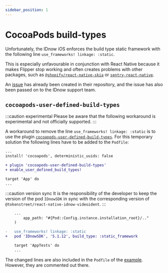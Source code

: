```yaml
---
sidebar_position: 1
---
```


# CocoaPods build-types

Unfortunately, the IDnow iOS enforces the build type static framework with the following line `use_frameworks! linkage: :static`.

This is especially unfavourable in conjunction with React Native because it makes Flipper stop working and often creates problems with other packages,
such as [`@shopify/react-native-skia`](https://github.com/Shopify/react-native-skia/issues/652) or [`sentry-react-native`](https://github.com/getsentry/sentry-react-native/issues/2353).

An [issue](https://github.com/idnow/de.idnow.ios/issues/119) has already been created in their repository, and the issue has also been passed on to the IDnow support team.

## `cocoapods-user-defined-build-types`

:::caution experimental
Please be aware that the following workaround is experimental and not officially supported.
:::

A workaround to remove the line `use_frameworks! linkage: :static` is to use the plugin [`cocoapods-user-defined-build-types`](https://github.com/joncardasis/cocoapods-user-defined-build-types).
For this temporary solution the following lines have to be added to the `Podfile`:

```diff
...
install! 'cocoapods', deterministic_uuids: false

+ plugin 'cocoapods-user-defined-build-types'
+ enable_user_defined_build_types!

target 'App' do
...
```

:::caution version sync
It is the responsibility of the developer to keep the version of the pod `IDnowSDK` in sync with the corresponding version of `@tokenstreet/react-native-idnow-videoident`.
:::

```diff
    ...
        app_path: "#{Pod::Config.instance.installation_root}/.."
    )

-   use_frameworks! linkage: :static
+   pod 'IDnowSDK', '5.1.12', build_type: :static_framework

    target 'AppTests' do
    ...
```

The changed lines are also included in the `Podfile` of the [example](https://github.com/tokenstreet-tech/react-native-idnow-videoident/blob/main/example/ios/Podfile).
However, they are commented out there.
